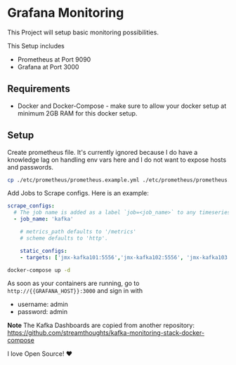 # Grafana Monitoring
This Project will setup basic monitoring possibilities.

This Setup includes
- Prometheus at Port 9090
- Grafana at Port 3000

## Requirements
- Docker and Docker-Compose - make sure to allow your docker setup
    at minimum 2GB RAM for this docker setup.

## Setup
Create prometheus file. It's currently ignored because I do have a
knowledge lag on handling env vars here and I do not want to expose
hosts and passwords.

```bash
cp ./etc/prometheus/prometheus.example.yml ./etc/prometheus/prometheus.yml
```

Add Jobs to Scrape configs. Here is an example:
```yaml
scrape_configs:
  # The job name is added as a label `job=<job_name>` to any timeseries scraped from this config.
  - job_name: 'kafka'

    # metrics_path defaults to '/metrics'
    # scheme defaults to 'http'.

    static_configs:
    - targets: ['jmx-kafka101:5556','jmx-kafka102:5556', 'jmx-kafka103:5556']
```


```bash
docker-compose up -d
```

As soon as your containers are running, go to
`http://{{GRAFANA_HOST}}:3000` and sign in with
- username: admin
- password: admin


**Note** The Kafka Dashboards are copied from another repository:
https://github.com/streamthoughts/kafka-monitoring-stack-docker-compose

I love Open Source! :heart:
